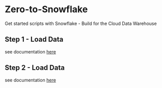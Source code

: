 # Zero-to-Snowflake
Get started scripts with Snowflake - Build for the Cloud Data Warehouse

## Step 1 - Load Data

see documentation [here](Load-Data.MD)



## Step 2 - Load Data

see documentation [here](data-extract-and-load.MD)



